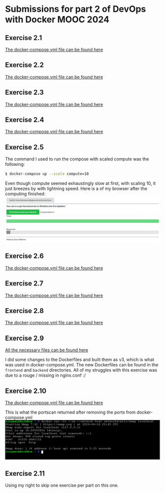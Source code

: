 # Submissions for part 2 of DevOps with Docker MOOC 2024

## Exercise 2.1
[The docker-compose.yml file can be found here](./ex_2_1/docker-compose.yml)

## Exercise 2.2
[The docker-compose.yml file can be found here](./ex_2_2/docker-compose.yml)

## Exercise 2.3
[The docker-compose.yml file can be found here](./ex_2_3/docker-compose.yml)

## Exercise 2.4
[The docker-compose.yml file can be found here](./ex_2_4/docker-compose.yml)

## Exercise 2.5
The command I used to run the compose with scaled compute was the following:
```bash
$ docker-compose up --scale compute=10
```
Even though compute seemed exhaustingly slow at first, with scaling 10, it just breezes by with lightning speed. Here is a of my browser after the computing finished:
![Exercise 2.5](./pics/ex_2_5.png)


## Exercise 2.6
[The docker-compose.yml file can be found here](./ex_2_6/docker-compose.yml)

## Exercise 2.7
[The docker-compose.yml file can be found here](./ex_2_7/docker-compose.yml)

## Exercise 2.8
[The docker-compose.yml file can be found here](./ex_2_8/docker-compose.yml)

## Exercise 2.9
[All the necessary files can be found here](./ex_2_9)

I did some changes to the Dockerfiles and built them as v3, which is what was used in docker-compose.yml.
The new Dockerfiles can be found in the `frontend` and `backend` directories.
All of my struggles with this exercise was due to a rouge / missing in nginx.conf :/

## Exercise 2.10
[The docker-compose.yml file can be found here](./ex_2_10/docker-compose.yml)

This is what the portscan returned after removing the ports from docker-compose.yml
![portscan](./pics/ex_2_10.png)

## Exercise 2.11

Using my right to skip one exercise per part on this one.
